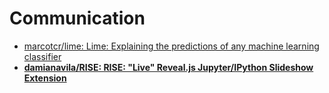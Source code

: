 # Communication

* [marcotcr/lime: Lime: Explaining the predictions of any machine learning classifier](https://github.com/marcotcr/lime)
* [**damianavila/RISE: RISE: "Live" Reveal.js Jupyter/IPython Slideshow Extension**](https://github.com/damianavila/RISE)

